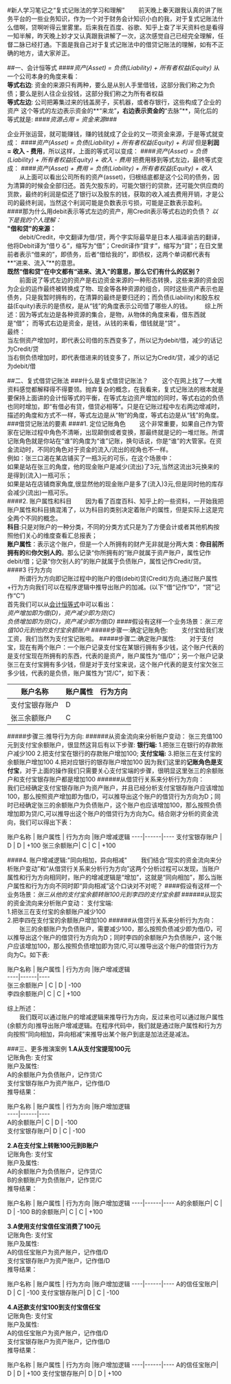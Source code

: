 #新人学习笔记之“复式记账法的学习和理解”
&emsp;&emsp;前天晚上秦天跟我认真的讲了账务平台的一些业务知识，作为一个对于财务会计知识小白的我，对于复式记账法什么借啊，贷啊听得云里雾里。后来我在百度、谷歌、知乎上查了半天资料也是看得一知半解，昨天晚上妙才又认真跟我讲解了一次，这次感觉自己已经完全理解，任督二脉已经打通。下面是我自己对于复式记账法中的借贷记账法的理解，如有不正确的地方，请大家斧正。

##一、会计恒等式
####*资产(Asset) = 负债(Liability)  +  所有者权益(Equity)*
从一个公司本身的角度来看：  
**等式右边**: 资金的来源只有两种，要么是从别人手里借钱，这部分我们称之为负债；要么是别人往企业投钱，这部分我们称之为所有者权益  
**等式左边**: 公司把筹集过来的钱盖房子，买机器，或者存银行，这些构成了企业的资产 
这个等式的左边表示资金的**“来龙”**，右边表示资金的**“去脉”**，简化后的等式就是:
####*资源占用 = 资金来源*###
   
企业开张运营，就可能赚钱，赚的钱就成了企业的又一项资金来源，于是等式就变成：
####*资产(Asset) = 负债(Liability)  +  所有者权益(Equity) + 利润*
但是**利润 = 收入 - 费用**，所以这样，上面的等式可以变成：
####*资产(Asset) = 负债(Liability)  +  所有者权益(Equity) + 收入 - 费用*
把费用移到等式左边，最终等式变成：
####*资产(Asset) + 费用 = 负债(Liability)  +  所有者权益(Equity) + 收入*
&emsp;&emsp;从上面可以看出公司所有的资产(asset)，归根结底都是这个公司的债务，因为清算的时候会全部归还。首先欠股东的，可能欠银行的贷款，还可能欠供应商的货款，最终的利润是偿还了银行以及股东的钱，获取的收入减去费用开销，才是公司的最终利润，当然这个利润可能是负数表示亏损，可能是正数表示盈利。  
####那为什么用debit表示等式左边的资产，用Credit表示等式右边的负债？
*以下是我的个人理解：*   
**"借和贷"的来源：**  
&emsp;&emsp;debit/Credit，中文翻译为借/贷，两个字实际最早是日本人福泽谕吉的翻译，他将Debit译为“借りる”，缩写为“借”；Credit译作“貸す”，缩写为“貸”；在日文里前者表示“借来的”，即债务，后者“借给我的”，即债权，这两个单词都代表有**“进来、流入”**的意思。  
**既然“借和贷”在中文都有“进来、流入”的意思，那么它们有什么的区别？**     
&emsp;&emsp;前面说了等式左边的资产是右边资金来源的一种形态转换，这些来源的资金因为企业的运作最终被转换成了物、现金等各种资源的组合，同时这些资产表示也是债务，只是我暂时拥有的，在清算的最终是要归还的；而负债(Liability)和股东权益(Equity)表示的是债权，是从“钱”的角度表示公司借了哪些人的钱。
&emsp;&emsp;综上所述：因为等式左边是各种资源的集合，是物，从物体的角度来看，借东西就是“借”；
而等式右边是资金，是钱，从钱的来看，借钱就是“贷” 。   
最终：  
当左侧资产增加时，即代表公司借的东西变多了，所以记为debit/借，减少的话记为Credit/贷  
当右侧负债增加时，即代表借进来的钱变多了，所以记为Credit/贷，减少的话记为debit/借  

##二、复式借贷记账法
###什么是复式借贷记账法？
&emsp;&emsp;这个在网上找了一大堆资料感觉都解释得不得要领。抛弃复杂的概念，在我看来，复式记账法的根本就是要保持上面讲的会计恒等式的平衡，在等式左边资产增加的同时，等式右边的负债也同时增加，即“有借必有贷，借贷必相等”。只是在记账过程中左右两边增减时，描述的角度和方式不一样，等式左边是从“物”的角度，等式右边是从“钱”的角度。
###借贷记账法的要素 
####1. 定位记账角色 
&emsp;&emsp;这个非常重要，如果自己作为管家在记账过程中角色不清晰，出现颠倒或者变换，那最终就是记的一堆烂账。所谓记账角色就是你站在“谁”的角度为“谁”记账，换句话说，你是“谁”的大管家。在资金流动时，不同的角色对于资金的流入/流出的视角也不一样。  
例如：张三口渴在某店铺买了一瓶3元的可乐，在这个场景中：  
如果是站在张三的角度，他的现金账户是减少(流出)了3元,当然这流出3元换来的是得到(流入)一瓶可乐；  
如果是站在店铺商家角度,很显然他的现金账户是多了(流入)3元,但是同时他的库存会减少(流出)一瓶可乐。  
####2. 账户属性和科目
&emsp;&emsp;因为看了百度百科、知乎上的一些资料，一开始我把账户属性和科目搞混淆了，以为科目的类别决定着账户的属性，但是实际上这是完全两个不同的概念。  
**科目**:只是对账户的一种分类，不同的分类方式只是为了方便会计或者其他机构按照他们关心的维度查看汇总报表；  
**账户属性**：表示这个账户，但是一个人所拥有的财产无非就是分两大类：**你目前所拥有的**和**你欠别人的**。那么记录“你所拥有的”账户就属于资产账户，属性记作debit/借；记录“你欠别人的”的账户就属于负债账户，属性记作Credit/贷。  
####3 行为方向  
&emsp;&emsp;所谓行为方向即记账过程中的账户的借(debit)贷(Credit)方向,通过账户属性+行为方向我们可以在程序逻辑中推导出账户的加减。(以下“借“记作“D”，“贷”记作“C”)  
首先我们可以从[会计恒等式](#会计恒等式)中可以看出：  
*资产增加即为借(D)，资产减少即为贷(C)  
负债增加即为贷(C)，资产减少即为借(D)* 
####假设有这样一个业务场景：*张三充值100元到他的支付宝余额账户*
#####步骤一:确定记账角色:
&emsp;&emsp;支付宝给我们发工资，我们当然为支付宝记账啦。
#####步骤二:确定账户属性:
&emsp;&emsp;对于支付宝，现在有两个账户：一个账户记录支付宝在某银行拥有多少钱，这个账户代表的是支付宝现在所拥有的东西，代表的是资产，账户属性为“借/D”；另一个账户记录张三在支付宝拥有多少钱，但是对于支付宝来说，这个账户代表的是支付宝欠张三多少钱，代表的是负债，账户属性为“贷/C”，如下表：

账户名称 | 账户属性 | 行为方向  
----|------|----
支付宝银存账户| D  |  
张三余额账户| C  |  

#####步骤三:推导行为方向:
######从资金流向来分析账户变动：
张三充值100元到支付宝余额账户，很显然这背后有以下步骤: 
**银行端:**
1.把张三在银行的存款账户减少100
2.把支付宝在银行的存款账户增加100;
**支付宝端:**
3.把张三在支付宝的余额账户增加100
4.把对应银行的银存账户增加100
因为我们这里的**记账角色是支付宝**，对于上面的操作我们只需要关心支付宝端的步骤，很明显这里张三的余额账户和支付宝银存账户都是增加100
######从借贷行关系来分析行为方向：
&emsp;&emsp;我们已经确定支付宝银存账户为资产账户，并且已经分析支付宝银存账户应该增加100，那么按照资产增加即为借/D，可以推导出这个账户的借贷行为方向为D；同时已经确定张三的余额账户为负债账户，这个账户也应该增加100，那么按照负债增加即为贷/C,可以推导出这个账户的借贷行为方向为C。结合刚才分析的资金流向，我们可以得出下表：

账户名称 | 账户属性 | 行为方向 |账户增减逻辑
----|------|----
支付宝银存账户 | D  | D  | +100
张三余额账户| C  | C     | +100


####4. 账户增减逻辑:"同向相加，异向相减"
&emsp;&emsp;我们结合“现实的资金流向来分析账户变动”和“从借贷行关系来分析行为方向”这两个分析过程可以发现，当账户属性和行为方向相同时，账户的增减逻辑是“增加”，这就是“同向相加”，那么当账户属性和行为方向不同时即“异向相减”这个口诀对不对呢？
####假设有这样一个业务场景：*张三从他的支付宝余额转账100元到李四的支付宝余额*
######从现实的资金流向来分析账户变动：
支付宝端:  
1.把张三在支付宝的余额账户减少100  
2.把李四在支付宝的余额账户增加100
######从借贷行关系来分析行为方向：
&emsp;&emsp;张三的余额账户为负债账户，需要减少100，那么按照负债减少即为借/D，可以推导出这个账户的借贷行为方向为D；同时李四的余额账户为负债账户，这个账户应该增加100，那么按照负债增加即为贷/C,可以推导出这个账户的借贷行为方向为C。如下表:

账户名称 | 账户属性 | 行为方向 |账户增减逻辑  
----|------|----  
张三余额账户 | C  | D  | -100  
李四余额账户| C  | C     | +100  

综上所述：  
&emsp;&emsp;我们既可以通过账户的增减逻辑来推导行为方向，反过来也可以通过账户属性(余额方向)推导出账户增减逻辑。在程序代码中，我们就是通过账户属性和行为方向按照“同向相加，异向相减”来推导出某个账户到底是加法还是减法。

###三、更多推演案例
**1.A从支付宝提现100元**  
记账角色: 支付宝   
账户及属性:   
A的余额账户为负债账户，记作贷/C     
支付宝银存账户为资产账户，记作借/D    
推导结果：

账户名称 | 账户属性 | 行为方向 |账户增加逻辑  
----|------|----  
A的余额账户| C | D  | -100  
支付宝银存账户| D | C  | -100 
   
**2.A在支付宝上转账100元到B账户**  
记账角色: 支付宝  
账户及属性:   
A的余额账户为负债账户，记作贷/C     
B的余额账户为负债账户，记作贷/C   
推导结果：

账户名称 | 账户属性 | 行为方向 |账户增加逻辑
----|------|----
A的余额账户| C | D  | -100
B的余额账户| C | C  | +100

**3.A使用支付宝信任宝消费了100元**  
记账角色: 支付宝   
账户及属性:   
A的信任宝账户为资产账户，记作借/D     
支付宝银存账户为资产账户，记作借/D   
推导结果：

账户名称 | 账户属性 | 行为方向 |账户增加逻辑
----|------|----
A的信任宝账户| D | C  | -100
支付宝银存账户| D | C  | -100

**4.A还款支付宝100到支付宝信任宝**  
记账角色: 支付宝   
账户及属性:   
A的信任宝账户为资产账户，记作借/D   
支付宝银存账户为资产账户，记作借/D   
推导结果：

账户名称 | 账户属性 | 行为方向 |账户增加逻辑
----|------|----
A的信任宝账户| D | D  | +100
支付宝银存账户| D | D  | +100



